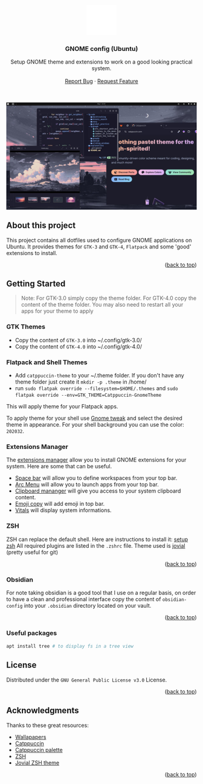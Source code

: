 <a name="readme-top">
</a> <br /> 
<div align="center"> 
    <a href="#"> 
        <img src="./assets/ubuntu.svg" alt="Logo" width="80" height="80"> 
    </a> 
    <h3 align="center">GNOME config (Ubuntu)</h3>
  <p align="center">
    Setup GNOME theme and extensions to work on a good looking practical system.
    <br />
    <br />
    <a href="https://github.com/pallandir/dotfiles/issues">Report Bug</a>
    ·
    <a href="https://github.com/pallandir/dotfiles/issues">Request Feature</a>
  </p>
</div>
<br/>
<br/>
<img align="center" src="./assets/preview.jpg" alt="preview">

## About this project

This project contains all dotfiles used to configure GNOME applications on Ubuntu.
It provides themes for `GTK-3` and `GTK-4`, `Flatpack` and some 'good' extensions to install.

<p align="right">(<a href="#readme-top">back to top</a>)</p>

## Getting Started

> Note: For GTK-3.0 simply copy the theme folder. For GTK-4.0 copy the content of the theme folder.
> You may also need to restart all your apps for your theme to apply

### GTK Themes

- Copy the content of `GTK-3.0` into ~/.config/gtk-3.0/
- Copy the content of `GTK-4.0` into ~/.config/gtk-4.0/

### Flatpack and Shell Themes

- Add `catppuccin-theme` to your ~/.theme folder. If you don't have any theme folder just create it `mkdir -p .theme` in /home/
- run `sudo flatpak override --filesystem=$HOME/.themes` and `sudo flatpak override --env=GTK_THEME=Catppuccin-GnomeTheme`

This will apply theme for your Flatpack apps.

To apply theme for your shell use [Gnome tweak](https://docs.rockylinux.org/desktop/gnome/gnome-tweaks/) and select the desired theme in appearance. For your shell background you can use the color: `202032`.

### Extensions Manager

The [extensions manager](https://github.com/mjakeman/extension-manager) allow you to install GNOME extensions for your system. Here are some that can be useful.

- [Space bar](https://github.com/christopher-l/space-bar) will allow you to define workspaces from your top bar.
- [Arc Menu](https://github.com/fishears/Arc-Menu) will allow you to launch apps from your top bar.
- [Clipboard mananger](https://github.com/Tudmotu/gnome-shell-extension-clipboard-indicator) will give you access to your system clipboard content.
- [Emoji copy](https://github.com/FelipeFTN/Emoji-Copy) will add emoji in top bar.
- [Vitals](https://github.com/corecoding/Vitals) will display system informations.

### ZSH

ZSH can replace the default shell.
Here are instructions to install it: [setup zsh](https://github.com/ohmyzsh/ohmyzsh/wiki/Installing-ZSH)
All required plugins are listed in the `.zshrc` file.
Theme used is [jovial](https://github.com/zthxxx/jovial) (pretty useful for git)

<p align="right">(<a href="#readme-top">back to top</a>)</p>

### Obsidian

For note taking obsidian is a good tool that I use on a regular basis, on order to have a clean and professional interface copy the content of `obsidian-config` into your `.obsidian` directory located on your vault.

<p align="right">(<a href="#readme-top">back to top</a>)</p>

### Useful packages

```sh
apt install tree # to display fs in a tree view
```

## License

Distributed under the `GNU General Public License v3.0` License.

<p align="right">(<a href="#readme-top">back to top</a>)</p>

## Acknowledgments

Thanks to these great resources:

- [Wallapapers](https://github.com/orangci/walls-catppuccin-mocha)
- [Catppuccin](https://github.com/catppuccin)
- [Catppuccin palette](https://catppuccin.com/palette/)
- [ZSH](https://github.com/ohmyzsh/ohmyzsh/wiki/Installing-ZSH)
- [Jovial ZSH theme](https://github.com/zthxxx/jovial)

<p align="right">(<a href="#readme-top">back to top</a>)</p>

